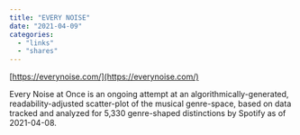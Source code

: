 ```yaml
---
title: "EVERY NOISE"
date: "2021-04-09"
categories: 
  - "links"
  - "shares"
---
```


[https://everynoise.com/](https://everynoise.com/)

Every Noise at Once is an ongoing attempt at an algorithmically-generated, readability-adjusted scatter-plot of the musical genre-space, based on data tracked and analyzed for 5,330 genre-shaped distinctions by Spotify as of 2021-04-08.

